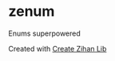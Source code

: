# zenum

Enums superpowered

Created with [Create Zihan Lib](https://github.com/zihan-ch/create-zihan-lib)
